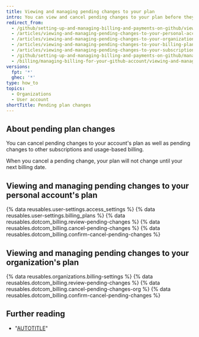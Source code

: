 ```yaml
---
title: Viewing and managing pending changes to your plan
intro: You can view and cancel pending changes to your plan before they take effect on your next billing date.
redirect_from:
  - /github/setting-up-and-managing-billing-and-payments-on-github/viewing-and-managing-pending-changes-to-your-subscription
  - /articles/viewing-and-managing-pending-changes-to-your-personal-account-s-billing-plan
  - /articles/viewing-and-managing-pending-changes-to-your-organization-s-billing-plan
  - /articles/viewing-and-managing-pending-changes-to-your-billing-plan
  - /articles/viewing-and-managing-pending-changes-to-your-subscription
  - /github/setting-up-and-managing-billing-and-payments-on-github/managing-billing-for-your-github-account/viewing-and-managing-pending-changes-to-your-subscription
  - /billing/managing-billing-for-your-github-account/viewing-and-managing-pending-changes-to-your-subscription
versions:
  fpt: '*'
  ghec: '*'
type: how_to
topics:
  - Organizations
  - User account
shortTitle: Pending plan changes
---
```


## About pending plan changes

You can cancel pending changes to your account's plan as well as pending changes to other subscriptions and usage-based billing.

When you cancel a pending change, your plan will not change until your next billing date.

## Viewing and managing pending changes to your personal account's plan

{% data reusables.user-settings.access_settings %}
{% data reusables.user-settings.billing_plans %}
{% data reusables.dotcom_billing.review-pending-changes %}
{% data reusables.dotcom_billing.cancel-pending-changes %}
{% data reusables.dotcom_billing.confirm-cancel-pending-changes %}

## Viewing and managing pending changes to your organization's plan

{% data reusables.organizations.billing-settings %}
{% data reusables.dotcom_billing.review-pending-changes %}
{% data reusables.dotcom_billing.cancel-pending-changes-org %}
{% data reusables.dotcom_billing.confirm-cancel-pending-changes %}

## Further reading

- "[AUTOTITLE](/get-started/learning-about-github/githubs-plans)"
